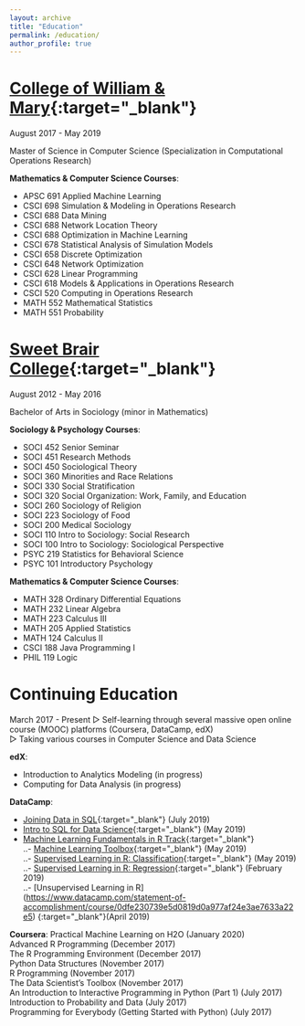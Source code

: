 ```yaml
---
layout: archive
title: "Education"
permalink: /education/
author_profile: true
---
```


[College of William & Mary](http://www.wm.edu){:target="_blank"}
======
August 2017 - May 2019

Master of Science in Computer Science (Specialization in Computational Operations Research)

**Mathematics & Computer Science Courses**: 
- APSC 691 Applied Machine Learning
- CSCI 698 Simulation & Modeling in Operations Research
- CSCI 688 Data Mining
- CSCI 688 Network Location Theory
- CSCI 688 Optimization in Machine Learning 
- CSCI 678 Statistical Analysis of Simulation Models
- CSCI 658 Discrete Optimization 
- CSCI 648 Network Optimization 
- CSCI 628 Linear Programming 
- CSCI 618 Models & Applications in Operations Research 
- CSCI 520 Computing in Operations Research 
- MATH 552 Mathematical Statistics 
- MATH 551 Probability

[Sweet Brair College](http://www.sbc.edu){:target="_blank"}
======
August 2012 - May 2016

Bachelor of Arts in Sociology (minor in Mathematics) 

**Sociology & Psychology Courses**: 
- SOCI 452 Senior Seminar 
- SOCI 451 Research Methods 
- SOCI 450 Sociological Theory 
- SOCI 360 Minorities and Race Relations 
- SOCI 330 Social Stratification 
- SOCI 320 Social Organization: Work, Family, and Education 
- SOCI 260 Sociology of Religion 
- SOCI 223 Sociology of Food 
- SOCI 200 Medical Sociology 
- SOCI 110 Intro to Sociology: Social Research 
- SOCI 100 Intro to Sociology: Sociological Perspective 
- PSYC 219 Statistics for Behavioral Science 
- PSYC 101 Introductory Psychology 

**Mathematics & Computer Science Courses**: 
- MATH 328 Ordinary Differential Equations 
- MATH 232 Linear Algebra 
- MATH 223 Calculus III 
- MATH 205 Applied Statistics 
- MATH 124 Calculus II 
- CSCI 188 Java Programming I 
- PHIL 119 Logic 


Continuing Education
======
March 2017 - Present
▷ Self-learning through several massive open online course (MOOC) platforms (Coursera, DataCamp, edX)  
▷ Taking various courses in Computer Science and Data Science  

**edX**: 
- Introduction to Analytics Modeling (in progress)  
- Computing for Data Analysis (in progress)  
 
**DataCamp**: 
- [Joining Data in SQL](https://www.datacamp.com/statement-of-accomplishment/course/966173f17c4fe9b21d282604bdceafdc769ab751){:target="_blank"} (July 2019)  
- [Intro to SQL for Data Science](https://www.datacamp.com/statement-of-accomplishment/course/8673be852faf03b428370ffca806c13996851845){:target="_blank"} (May 2019)  
- [Machine Learning Fundamentals in R Track](https://www.datacamp.com/statement-of-accomplishment/track/72ae99b3e79c7d8d79c25307ac21bbb324e8e1ca){:target="_blank"}   
..- [Machine Learning Toolbox](https://www.datacamp.com/statement-of-accomplishment/course/8c97969a8ca58476961fb264267e951c788ba90f){:target="_blank"} (May 2019)  
..- [Supervised Learning in R: Classification](https://www.datacamp.com/statement-of-accomplishment/course/5b95e111fb1b18a532faadd50b806d56f4f00a0b){:target="_blank"} (May 2019)  			  
..- [Supervised Learning in R: Regression](https://www.datacamp.com/statement-of-accomplishment/course/00d01cc39bd7ecc082630fce3e01dc8a03041183){:target="_blank"} (February 2019)  
..- [Unsupervised Learning in R] (https://www.datacamp.com/statement-of-accomplishment/course/0dfe230739e5d0819d0a977af24e3ae7633a22e5) {:target="_blank"}(April 2019)  
   
**Coursera**: 
Practical Machine Learning on H2O (January 2020)  
Advanced R Programming (December 2017)  
The R Programming Environment (December 2017)  
Python Data Structures (November 2017)  
R Programming (November 2017)  
The Data Scientist’s Toolbox (November 2017)  
An Introduction to Interactive Programming in Python (Part 1) (July 2017)  
Introduction to Probability and Data (July 2017)  
Programming for Everybody (Getting Started with Python) (July 2017)  
